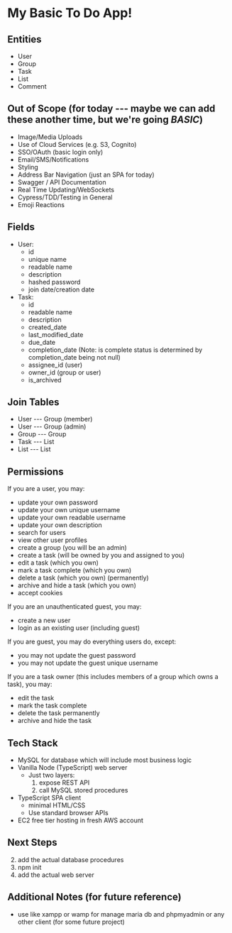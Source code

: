 # My Basic To Do App!

## Entities
* User
* Group
* Task
* List
* Comment

## Out of Scope (for today --- maybe we can add these another time, but we're going *BASIC*)
* Image/Media Uploads
* Use of Cloud Services (e.g. S3, Cognito)
* SSO/OAuth (basic login only)
* Email/SMS/Notifications
* Styling
* Address Bar Navigation (just an SPA for today)
* Swagger / API Documentation
* Real Time Updating/WebSockets
* Cypress/TDD/Testing in General
* Emoji Reactions

## Fields
* User:
  * id
  * unique name
  * readable name
  * description
  * hashed password
  * join date/creation date
* Task:
  * id
  * readable name
  * description
  * created_date
  * last_modified_date
  * due_date
  * completion_date (Note: is complete status is determined by completion_date being not null)
  * assignee_id (user)
  * owner_id (group or user)
  * is_archived

## Join Tables
* User --- Group (member)
* User --- Group (admin)
* Group --- Group
* Task --- List
* List --- List

## Permissions

If you are a user, you may:
  * update your own password
  * update your own unique username
  * update your own readable username
  * update your own description
  * search for users
  * view other user profiles
  * create a group (you will be an admin)
  * create a task (will be owned by you and assigned to you)
  * edit a task (which you own)
  * mark a task complete (which you own)
  * delete a task (which you own) (permanently)
  * archive and hide a task (which you own)
  * accept cookies

If you are an unauthenticated guest, you may:
  * create a new user
  * login as an existing user (including guest)

If you are guest, you may do everything users do, except:
  * you may not update the guest password
  * you may not update the guest unique username

If you are a task owner (this includes members of a group which owns a task), you may:
  * edit the task
  * mark the task complete
  * delete the task permanently
  * archive and hide the task

## Tech Stack
 * MySQL for database which will include most business logic
 * Vanilla Node (TypeScript) web server
   * Just two layers:
     1. expose REST API
     2. call MySQL stored procedures
 * TypeScript SPA client
     * minimal HTML/CSS
     * Use standard browser APIs
 * EC2 free tier hosting in fresh AWS account

## Next Steps
 2. add the actual database procedures
 3. npm init
 4. add the actual web server

## Additional Notes (for future reference)
 *  use like xampp or wamp for manage maria db and phpmyadmin or any other client (for some future project)
